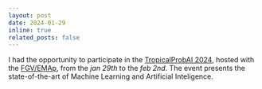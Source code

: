 ```yaml
---
layout: post
date: 2024-01-29
inline: true
related_posts: false
---
```


I had the opportunity to participate in the [TropicalProbAI 2024](https://tropical.probabilistic.ai/), hosted with the [FGV/EMAp](https://emap.fgv.br/en/school), from the *jan 29th* to the *feb 2nd*. The event presents the state-of-the-art of Machine Learning and Artificial Inteligence.
